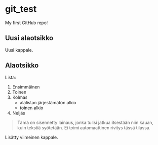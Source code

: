 # git_test
My first GitHub repo!

## Uusi alaotsikko

Uusi kappale.

## Alaotsikko

Lista:

1. Ensimmäinen
2. Toinen
3. Kolmas
	- alalistan järjestämätön alkio
	- toinen alkio
4. Neljäs

> Tämä on sisennetty lainaus, jonka tulisi jatkua itsestään niin kauan, kuin tekstiä syötetään.
> Ei toimi automaattinen rivitys tässä tilassa.

Lisätty viimeinen kappale.
